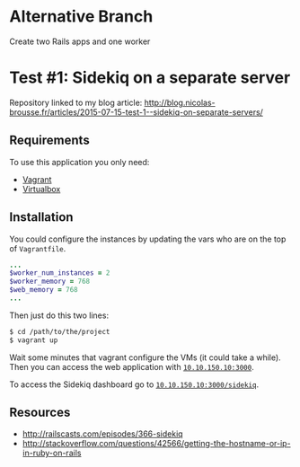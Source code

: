 # Alternative Branch

Create two Rails apps and one worker


# Test #1: Sidekiq on a separate server

Repository linked to my blog article: http://blog.nicolas-brousse.fr/articles/2015-07-15-test-1--sidekiq-on-separate-servers/


## Requirements

To use this application you only need:

* [Vagrant](http://www.vagrantup.com/downloads.html)
* [Virtualbox](https://www.virtualbox.org/wiki/Downloads)


## Installation

You could configure the instances by updating the vars who are on the top of `Vagrantfile`.

```ruby
...
$worker_num_instances = 2
$worker_memory = 768
$web_memory = 768
...
```

Then just do this two lines:

```sh
$ cd /path/to/the/project
$ vagrant up
```

Wait some minutes that vagrant configure the VMs (it could take a while).
Then you can access the web application with [`10.10.150.10:3000`](http://10.10.150.10:3000/).

To access the Sidekiq dashboard go to [`10.10.150.10:3000/sidekiq`](http://10.10.150.10:3000/sidekiq).


## Resources

* http://railscasts.com/episodes/366-sidekiq
* http://stackoverflow.com/questions/42566/getting-the-hostname-or-ip-in-ruby-on-rails
